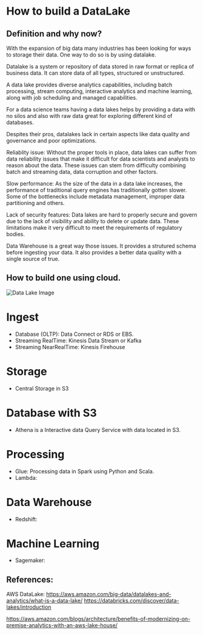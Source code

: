 # How to build a DataLake

## Definition and why now?
With the expansion of big data many industries has been looking for ways to storage their data. One way to do so is by using datalake. 

Datalake is a system or repository of data stored in raw format or replica of business data. It can store data of all types, structured or unstructured.

A data lake provides diverse analytics capabilities, including batch processing, stream computing, interactive analytics and machine learning, along with job scheduling and managed capabilities.

For a data science teams having a data lakes helps by providing a data with no silos and also with raw data great for exploring different kind of databases.

Despites their pros, datalakes lack in certain aspects like data quality and governance and poor optimizations.

Reliablity issue: Without the proper tools in place, data lakes can suffer from data reliability issues that make it difficult for data scientists and analysts to reason about the data. These issues can stem from difficulty combining batch and streaming data, data corruption and other factors. 

Slow performance: As the size of the data in a data lake increases, the performance of traditional query engines has traditionally gotten slower. Some of the bottlenecks include metadata management, improper data partitioning and others.

Lack of security features: Data lakes are hard to properly secure and govern due to the lack of visibility and ability to delete or update data. These limitations make it very difficult to meet the requirements of regulatory bodies.

Data Warehouse is a great way those issues. It provides a strutured schema before ingesting your data. It also provides a better data quality with a single source of true.

## How to build one using cloud.
![Data Lake Image](https://d2908q01vomqb2.cloudfront.net/fc074d501302eb2b93e2554793fcaf50b3bf7291/2021/07/22/Figure-2.-High-level-design-for-an-AWS-lake-house-implementation.png)

# Ingest 
- Database (OLTP): Data Connect or RDS or EBS.
- Streaming RealTime: Kinesis Data Stream or Kafka
- Streaming NearRealTime: Kinesis Firehouse

# Storage
- Central Storage in S3

# Database with S3
- Athena is a Interactive data Query Service with data located in S3. 

# Processing
- Glue: Processing data in Spark using Python and Scala.
- Lambda: 

# Data Warehouse
- Redshift:

# Machine Learning
- Sagemaker:

## References:
AWS DataLake: https://aws.amazon.com/big-data/datalakes-and-analytics/what-is-a-data-lake/
https://databricks.com/discover/data-lakes/introduction

https://aws.amazon.com/blogs/architecture/benefits-of-modernizing-on-premise-analytics-with-an-aws-lake-house/